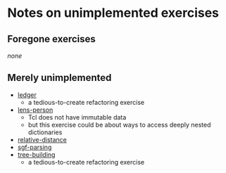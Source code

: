 # Notes on unimplemented exercises

## Foregone exercises

_none_

## Merely unimplemented

* [ledger]
    - a tedious-to-create refactoring exercise
* [lens-person]
    - Tcl does not have immutable data
    - but this exercise could be about ways to access deeply nested dictionaries
* [relative-distance]
* [sgf-parsing]
* [tree-building]
    - a tedious-to-create refactoring exercise

[ledger]: https://github.com/exercism/problem-specifications/tree/main/exercises/ledger
[lens-person]: https://github.com/exercism/problem-specifications/tree/main/exercises/lens-person
[relative-distance]: https://github.com/exercism/problem-specifications/tree/main/exercises/relative-distance
[sgf-parsing]: https://github.com/exercism/problem-specifications/tree/main/exercises/sgf-parsing
[tree-building]: https://github.com/exercism/problem-specifications/tree/main/exercises/tree-building
